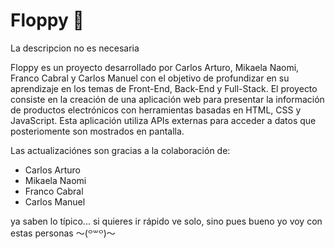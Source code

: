 # Floppy 💾
La descripcion no es necesaria

Floppy es un proyecto desarrollado por Carlos Arturo, Mikaela Naomi, Franco Cabral y Carlos Manuel con el objetivo de profundizar en su aprendizaje en los temas de Front-End, Back-End y Full-Stack. El proyecto consiste en la creación de una aplicación web para presentar la información de productos electrónicos con herramientas basadas en HTML, CSS y JavaScript. Esta aplicación utiliza APIs externas para acceder a datos que posteriomente son mostrados en pantalla.

Las actualizaciónes son gracias a la colaboración de:

- Carlos Arturo
- Mikaela Naomi
- Franco Cabral
- Carlos Manuel

ya saben lo típico... si quieres ir rápido ve solo, sino pues bueno yo voy con estas personas 〜(꒪꒳꒪)〜